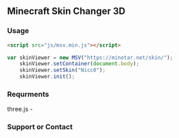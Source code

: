 ## Minecraft Skin Changer 3D


### Usage ###

```html
<script src="js/msv.min.js"></script>
```

```javascript
var skinViewer = new MSV("https://minotar.net/skin/");
    skinViewer.setContainer(document.body);
    skinViewer.setSkin("Nicc0");
    skinViewer.init();
```
### Requrments

three.js - 

### Support or Contact

